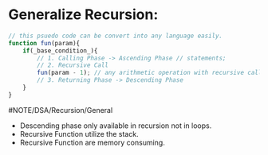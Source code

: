 # Generalize Recursion:
```js
// this psuedo code can be convert into any language easily.
function fun(param){
	if(_base_condition_){
		// 1. Calling Phase -> Ascending Phase // statements;
		// 2. Recursive Call
		fun(param - 1); // any arithmetic operation with recursive call are also operate in Returning Phase. like : fun(param - 1) * 2;
		// 3. Returning Phase -> Descending Phase
	}
}
```

#NOTE/DSA/Recursion/General
- Descending phase only available in recursion not in loops.
- Recursive Function utilize the stack.
- Recursive Function are memory consuming.
